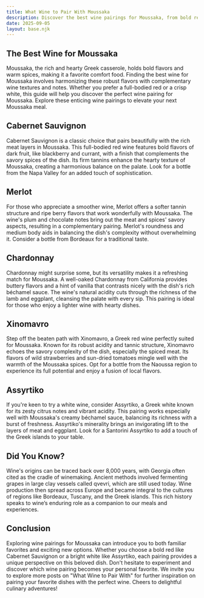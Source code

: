 ```yaml
---
title: What Wine to Pair With Moussaka
description: Discover the best wine pairings for Moussaka, from bold reds to crisp whites.
date: 2025-09-05
layout: base.njk
---
```


## The Best Wine for Moussaka

Moussaka, the rich and hearty Greek casserole, holds bold flavors and warm spices, making it a favorite comfort food. Finding the best wine for Moussaka involves harmonizing these robust flavors with complementary wine textures and notes. Whether you prefer a full-bodied red or a crisp white, this guide will help you discover the perfect wine pairing for Moussaka. Explore these enticing wine pairings to elevate your next Moussaka meal.

## Cabernet Sauvignon

Cabernet Sauvignon is a classic choice that pairs beautifully with the rich meat layers in Moussaka. This full-bodied red wine features bold flavors of dark fruit, like blackberry and currant, with a finish that complements the savory spices of the dish. Its firm tannins enhance the hearty texture of Moussaka, creating a harmonious balance on the palate. Look for a bottle from the Napa Valley for an added touch of sophistication.

## Merlot

For those who appreciate a smoother wine, Merlot offers a softer tannin structure and ripe berry flavors that work wonderfully with Moussaka. The wine's plum and chocolate notes bring out the meat and spices' savory aspects, resulting in a complementary pairing. Merlot's roundness and medium body aids in balancing the dish's complexity without overwhelming it. Consider a bottle from Bordeaux for a traditional taste.

## Chardonnay

Chardonnay might surprise some, but its versatility makes it a refreshing match for Moussaka. A well-oaked Chardonnay from California provides buttery flavors and a hint of vanilla that contrasts nicely with the dish's rich béchamel sauce. The wine's natural acidity cuts through the richness of the lamb and eggplant, cleansing the palate with every sip. This pairing is ideal for those who enjoy a lighter wine with hearty dishes.

## Xinomavro

Step off the beaten path with Xinomavro, a Greek red wine perfectly suited for Moussaka. Known for its robust acidity and tannic structure, Xinomavro echoes the savory complexity of the dish, especially the spiced meat. Its flavors of wild strawberries and sun-dried tomatoes mingle well with the warmth of the Moussaka spices. Opt for a bottle from the Naoussa region to experience its full potential and enjoy a fusion of local flavors.

## Assyrtiko

If you're keen to try a white wine, consider Assyrtiko, a Greek white known for its zesty citrus notes and vibrant acidity. This pairing works especially well with Moussaka's creamy béchamel sauce, balancing its richness with a burst of freshness. Assyrtiko's minerality brings an invigorating lift to the layers of meat and eggplant. Look for a Santorini Assyrtiko to add a touch of the Greek islands to your table.

## Did You Know?

Wine's origins can be traced back over 8,000 years, with Georgia often cited as the cradle of winemaking. Ancient methods involved fermenting grapes in large clay vessels called qvevri, which are still used today. Wine production then spread across Europe and became integral to the cultures of regions like Bordeaux, Tuscany, and the Greek islands. This rich history speaks to wine’s enduring role as a companion to our meals and experiences.

## Conclusion

Exploring wine pairings for Moussaka can introduce you to both familiar favorites and exciting new options. Whether you choose a bold red like Cabernet Sauvignon or a bright white like Assyrtiko, each pairing provides a unique perspective on this beloved dish. Don't hesitate to experiment and discover which wine pairing becomes your personal favorite. We invite you to explore more posts on "What Wine to Pair With" for further inspiration on pairing your favorite dishes with the perfect wine. Cheers to delightful culinary adventures!